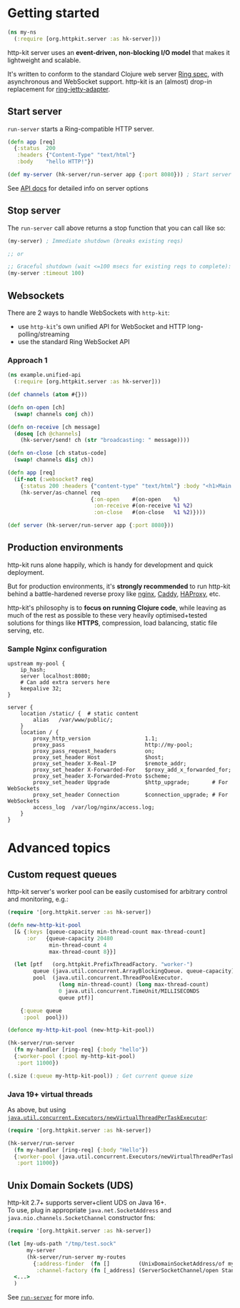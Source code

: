 # Getting started

```clj
(ns my-ns
  (:require [org.httpkit.server :as hk-server]))
```

http-kit server uses an **event-driven, non-blocking I/O model** that makes it lightweight and scalable.

It's written to conform to the standard Clojure web server [Ring spec](https://github.com/ring-clojure/ring), with asynchronous and WebSocket support. http-kit is an (almost) drop-in replacement for [ring-jetty-adapter](https://clojars.org/ring/ring-jetty-adapter).

## Start server

`run-server` starts a Ring-compatible HTTP server.

```clj
(defn app [req]
  {:status  200
   :headers {"Content-Type" "text/html"}
   :body    "hello HTTP!"})

(def my-server (hk-server/run-server app {:port 8080})) ; Start server
```

See [API docs](http://http-kit.github.io/http-kit/org.httpkit.server.html#var-run-server) for detailed info on server options

## Stop server

The `run-server` call above returns a stop function that you can call like so:

```clj
(my-server) ; Immediate shutdown (breaks existing reqs)

;; or

;; Graceful shutdown (wait <=100 msecs for existing reqs to complete):
(my-server :timeout 100)
```

## Websockets

There are 2 ways to handle WebSockets with `http-kit`:
- use `http-kit`'s own unified API for WebSocket and HTTP long-polling/streaming
- use the standard Ring WebSocket API

### Approach 1

```clj
(ns example.unified-api
  (:require [org.httpkit.server :as hk-server]))

(def channels (atom #{}))

(defn on-open [ch]
  (swap! channels conj ch))

(defn on-receive [ch message]
  (doseq [ch @channels]
    (hk-server/send! ch (str "broadcasting: " message))))

(defn on-close [ch status-code]
  (swap! channels disj ch))

(defn app [req]
  (if-not (:websocket? req)
    {:status 200 :headers {"content-type" "text/html"} :body "<h1>Main screen turn on.</h1><h2>Start connecting websockets.</h2>"}
    (hk-server/as-channel req
                          {:on-open    #(on-open    %)
                           :on-receive #(on-receive %1 %2)
                           :on-close   #(on-close   %1 %2)})))

(def server (hk-server/run-server app {:port 8080}))
```

## Production environments

http-kit runs alone happily, which is handy for development and quick deployment. 

But for production environments, it's **strongly recommended** to run http-kit behind a battle-hardened reverse proxy like [nginx](https://docs.nginx.com/nginx/admin-guide/web-server/reverse-proxy/), [Caddy](https://caddyserver.com/docs/quick-starts/reverse-proxy), [HAProxy](https://www.haproxy.org/), etc.

http-kit's philosophy is to **focus on running Clojure code**, while leaving as much of the rest as possible to these very heavily optimised+tested solutions for things like **HTTPS**, compression, load balancing, static file serving, etc.

###  Sample Nginx configuration

```
upstream my-pool {
	ip_hash;
	server localhost:8080;
	# Can add extra servers here
	keepalive 32;
}

server {
    location /static/ {  # static content
        alias   /var/www/public/;
    }
    location / {
    	proxy_http_version                 1.1;
    	proxy_pass                         http://my-pool;
    	proxy_pass_request_headers         on;
    	proxy_set_header Host              $host;
    	proxy_set_header X-Real-IP         $remote_addr;
    	proxy_set_header X-Forwarded-For   $proxy_add_x_forwarded_for;
    	proxy_set_header X-Forwarded-Proto $scheme;
    	proxy_set_header Upgrade           $http_upgrade;       # For WebSockets
    	proxy_set_header Connection        $connection_upgrade; # For WebSockets
        access_log  /var/log/nginx/access.log;
    }
}
```

# Advanced topics

## Custom request queues

http-kit server's worker pool can be easily customised for arbitrary control and monitoring, e.g.:

```clojure
(require '[org.httpkit.server :as hk-server])

(defn new-http-kit-pool
  [& {:keys [queue-capacity min-thread-count max-thread-count]
      :or   {queue-capacity 20480
             min-thread-count 4
             max-thread-count 8}}]

  (let [ptf   (org.httpkit.PrefixThreadFactory. "worker-")
        queue (java.util.concurrent.ArrayBlockingQueue. queue-capacity)
        pool  (java.util.concurrent.ThreadPoolExecutor.
                (long min-thread-count) (long max-thread-count)
                0 java.util.concurrent.TimeUnit/MILLISECONDS
                queue ptf)]

    {:queue queue
     :pool  pool}))

(defonce my-http-kit-pool (new-http-kit-pool))

(hk-server/run-server
  (fn my-handler [ring-req] {:body "hello"})
  {:worker-pool (:pool my-http-kit-pool)
   :port 11000})

(.size (:queue my-http-kit-pool)) ; Get current queue size
```

### Java 19+ virtual threads

As above, but using [`java.util.concurrent.Executors/newVirtualThreadPerTaskExecutor`](https://docs.oracle.com/en/java/javase/19/docs/api/java.base/java/util/concurrent/Executors.html#newVirtualThreadPerTaskExecutor()):

```clojure
(require '[org.httpkit.server :as hk-server])

(hk-server/run-server
  (fn my-handler [ring-req] {:body "Hello"})
  {:worker-pool (java.util.concurrent.Executors/newVirtualThreadPerTaskExecutor)
   :port 11000})
```

## Unix Domain Sockets (UDS)

http-kit 2.7+ supports server+client UDS on Java 16+.  
To use, plug in appropriate `java.net.SocketAddress` and `java.nio.channels.SocketChannel` constructor fns:

```clojure
(require '[org.httpkit.server :as hk-server])

(let [my-uds-path "/tmp/test.sock"
      my-server
      (hk-server/run-server my-routes
        {:address-finder  (fn []         (UnixDomainSocketAddress/of my-uds-path))
         :channel-factory (fn [_address] (ServerSocketChannel/open StandardProtocolFamily/UNIX))})]
  <...>
  )
```

See [`run-server`](http://http-kit.github.io/http-kit/org.httpkit.server.html#var-run-server) for more info.
